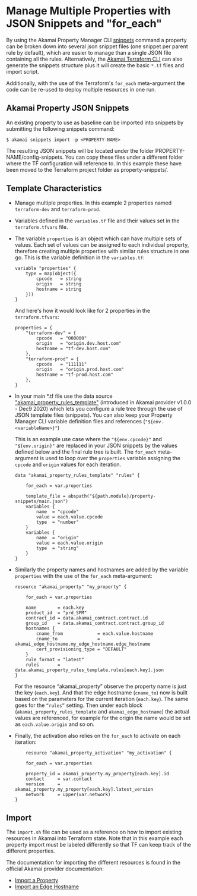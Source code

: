 # Manage Multiple Properties with JSON Snippets and "for_each"
By using the Akamai Property Manager CLI [snippets](https://github.com/akamai/cli-property-manager#property-management-with-snippets-workflow) command a property can be broken down into several json snippet files (one snippet per parent rule by default), which are easier to manage than a single JSON file containing all the rules.
Alternatively, the [Akamai Terraform CLI](https://github.com/akamai/cli-terraform) can also generate the snippets structure plus it will create the basic `*.tf` files and import script. 

Additionally, with the use of the Terraform's `for_each` meta-argument the code can be re-used to deploy multiple resources in one run.

## Akamai Property JSON Snippets
An existing property to use as baseline can be imported into snippets by submitting the following snippets command:

`$ akamai snippets import -p <PROPERTY-NAME>`

The resulting JSON snippets will be located under the folder PROPERTY-NAME/config-snippets. You can copy these files under a different folder where the TF configuration will reference to. In this example these have been moved to the Terraform project folder as property-snippets/.

## Template Characteristics
* Manage multiple properties. In this example 2 properties named `terraform-dev` and `terraform-prod`.
* Variables defined in the `variables.tf` file and their values set in the `terraform.tfvars` file.
* The variable `properties` is an object which can have multiple sets of values. Each set of values can be assigned to each individual property, therefore creating multiple properties with similar rules structure in one go. This is the variable definition in the `variables.tf`:
    ```
    variable "properties" {
        type = map(object({
            cpcode   = string
            origin   = string
            hostname = string
        }))
    }
    ```

    And here's how it would look like for 2 properties in the `terraform.tfvars`:
    ```
    properties = {
        "terraform-dev" = {
            cpcode   = "000000"
            origin   = "origin.dev.host.com"
            hostname = "tf-dev.host.com"
        },
        "terraform-prod" = {
            cpcode   = "111111"
            origin   = "origin.prod.host.com"
            hostname = "tf-prod.host.com"
        },
    }
    ```
    
* In your main *.tf file use the data source ["akamai_property_rules_template"](https://registry.terraform.io/providers/akamai/akamai/latest/docs/data-sources/property_rules_template) (introduced in Akamai provider v1.0.0 - Dec9 2020) which lets you configure a rule tree through the use of JSON template files (snippets). You can also keep your Property Manager CLI variable definition files and references (`"${env.<variableName>}"`)

    This is an example use case where the `"${env.cpcode}"` and `"${env.origin}"` are replaced in your JSON snippets by the values defined below and the final rule tree is built.
    The `for_each` meta-argument is used to loop over the `properties` variable assigning the `cpcode` and `origin` values for each iteration.

    ```
    data "akamai_property_rules_template" "rules" {

        for_each = var.properties

        template_file = abspath("${path.module}/property-snippets/main.json")
        variables {
            name  = "cpcode"
            value = each.value.cpcode
            type  = "number"
        }
        variables {
            name  = "origin"
            value = each.value.origin
            type  = "string"
        }
    }
    ```

* Similarly the property names and hostnames are added by the variable `properties` with the use of the `for_each` meta-argument:
    ```
    resource "akamai_property" "my_property" {

        for_each = var.properties

        name        = each.key
        product_id  = "prd_SPM"
        contract_id = data.akamai_contract.contract.id
        group_id    = data.akamai_contract.contract.group_id
        hostnames {
            cname_from             = each.value.hostname
            cname_to               = akamai_edge_hostname.my_edge_hostname.edge_hostname
            cert_provisioning_type = "DEFAULT"
        }
        rule_format = "latest"
        rules       = data.akamai_property_rules_template.rules[each.key].json
    }
    ```
    For the resource “akamai_property” observe the property name is just the key (`each.key`). And that the edge hostname (`cname_to`) now is built based on the parameters for the current iteration (`each.key`). The same goes for the `“rules”` setting.
    Then under each block (`akamai_property_rules_template` and `akamai_edge_hostname`) the actual values are referenced, for example for the origin the name would be set as `each.value.origin` and so on.
    
* Finally, the activation also relies on the `for_each` to activate on each iteration:
    ```
        resource "akamai_property_activation" "my_activation" {

        for_each = var.properties

        property_id = akamai_property.my_property[each.key].id
        contact     = var.contact
        version     = akamai_property.my_property[each.key].latest_version
        network     = upper(var.network)
    }
    ```

## Import
The `import.sh` file can be used as a reference on how to import existing resources in Akamai into Terraform state. Note that in this example each property import must be labeled differently so that TF can keep track of the different properties. 

The documentation for importing the different resources is found in the official Akamai provider documentation:

- [Import a Property](https://registry.terraform.io/providers/akamai/akamai/latest/docs/resources/property)
- [Import an Edge Hostname](https://registry.terraform.io/providers/akamai/akamai/latest/docs/resources/edge_hostname#import)